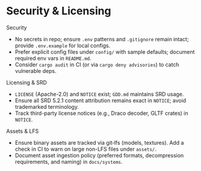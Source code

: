 # Security & Licensing

Security
- No secrets in repo; ensure `.env` patterns and `.gitignore` remain intact; provide `.env.example` for local configs.
- Prefer explicit config files under `config/` with sample defaults; document required env vars in `README.md`.
- Consider `cargo audit` in CI (or via `cargo deny advisories`) to catch vulnerable deps.

Licensing & SRD
- `LICENSE` (Apache-2.0) and `NOTICE` exist; `GDD.md` maintains SRD usage.
- Ensure all SRD 5.2.1 content attribution remains exact in `NOTICE`; avoid trademarked terminology.
- Track third-party license notices (e.g., Draco decoder, GLTF crates) in `NOTICE`.

Assets & LFS
- Ensure binary assets are tracked via git‑lfs (models, textures). Add a check in CI to warn on large non-LFS files under `assets/`.
- Document asset ingestion policy (preferred formats, decompression requirements, and naming) in `docs/systems`.

